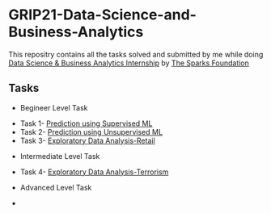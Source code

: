 # GRIP21-Data-Science-and-Business-Analytics
This repositry contains all the tasks solved and submitted by me while doing [Data Science & Business Analytics Internship](https://internship.thesparksfoundation.info/) by [The Sparks Foundation](https://www.thesparksfoundationsingapore.org/) 

## Tasks
* Begineer Level Task
- Task 1- [Prediction using Supervised ML](https://github.com/mihirkudale/GRIP21-Data-Science-and-Business-Analytics/tree/main/Begineer%20Level%20Task/Prediction%20using%20Supervised%20ML)
- Task 2- [Prediction using Unsupervised ML](https://github.com/mihirkudale/GRIP21-Data-Science-and-Business-Analytics/tree/main/Begineer%20Level%20Task/Prediction%20using%20Unsupervised%20ML)
- Task 3- [Exploratory Data Analysis-Retail](https://github.com/mihirkudale/GRIP21-Data-Science-and-Business-Analytics/tree/main/Begineer%20Level%20Task/Exploratory%20Data%20Analysis-Retail)
* Intermediate Level Task
- Task 4- [Exploratory Data Analysis-Terrorism](https://github.com/mihirkudale/GRIP21-Data-Science-and-Business-Analytics/tree/main/Intermediate%20Level%20Task/Exploratory%20Data%20Analysis-Terrorism)
* Advanced Level Task
-

